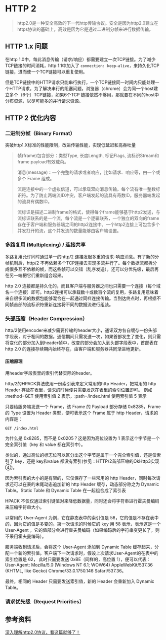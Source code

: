 # HTTP 2

> http2.0是一种安全高效的下一代http传输协议。安全是因为http2.0建立在https协议的基础上，高效是因为它是通过二进制分帧来进行数据传输。

## HTTP 1.x 问题

在http 1.0中，每此消息传输（请求/响应）都需要建立一次TCP链接。为了减少TCP链接的时间消耗，http 1.1中加入了 `connection: keep-alive`，来持久化TCP链接，进而使一个TCP链接可以重复使用。

但是TCP链接中的HTTP请求只能串行执行，一个TCP链接同一时间内只能处理一个HTTP请求。为了解决串行的阻塞问题，浏览器（chrome）会为同一个host建立多个（6个）TCP链接，如果6个TCP 链接依然不够用，那就要在不同的host中分布资源，以尽可能多的并行请求资源。

## HTTP 2 优化内容

### 二进制分帧（Binary Format）

突破http1.X标准的性能限制，改进传输性能，实现低延迟和高吞吐量

> 帧(frame)包含部分：类型Type, 长度Length, 标记Flags, 流标识Stream和frame payload有效载荷。
>
> 消息(message)：一个完整的请求或者响应，比如请求、响应等，由一个或多个 Frame 组成。
>
> 流是连接中的一个虚拟信道，可以承载双向消息传输。每个流有唯一整数标识符。为了防止两端流ID冲突，客户端发起的流具有奇数ID，服务器端发起的流具有偶数ID。
>
> 流标识是描述二进制frame的格式，使得每个frame能够基于http2发送，与流标识联系的是一个流，每个流是一个逻辑联系，一个独立的双向的frame存在于客户端和服务器端之间的http2连接中。一个http2连接上可包含多个并发打开的流，这个并发流的数量能够由客户端设置。

### 多路复用 (Multiplexing) / 连接共享

多路复用允许同时通过单一的http/2 连接发起多重的请求-响应消息。有了新的分帧机制后，http/2 不再依赖多个TCP连接去实现多流并行了。每个数据流都拆分成很多互不依赖的帧，而这些帧可以交错（乱序发送），还可以分优先级，最后再在另一端把它们重新组合起来。

http 2.0 连接都是持久化的，而且客户端与服务器之间也只需要一个连接（每个域名一个连接）即可。http2连接可以承载数十或数百个流的复用，多路复用意味着来自很多流的数据包能够混合在一起通过同样连接传输。当到达终点时，再根据不同帧首部的流标识符重新连接将不同的数据流进行组装。

### 头部压缩（Header Compression）

http/2使用encoder来减少需要传输的header大小，通讯双方各自缓存一份头部字段表，对于相同的数据，通信期间只需发送一次，如果首部发生了变化，则只需将变化的部分加入到header帧中，改变的部分会加入到头部字段表中，首部表在 http 2.0 的连接存续期内始终存在，由客户端和服务器共同渐进地更新。

#### 压缩原理

用header字段表里的索引代替实际的header。

http/2的HPACK算法使用一份索引表来定义常用的http Header，把常用的 http Header 存放在表里，请求的时候便只需要发送在表里的索引位置即可。
例如 :method=GET 使用索引值 2 表示，:path=/index.html 使用索引值 5 表示

只要给服务端发送一个 Frame，该 Frame 的 Payload 部分存储 0x8285，Frame 的 Type 设置为 Header 类型，便可表示这个 Frame 属于 http Header，请求的内容是：
```
GET /index.html
```

为什么是 0x8285，而不是 0x0205？这是因为高位设置为 1 表示这个字节是一个完全索引值（key 和 value 都在索引中）。

类似的，通过高位的标志位可以区分出这个字节是属于一个完全索引值，还是仅索引了 key，还是 key和value 都没有索引(参见：HTTP/2首部压缩的OkHttp3实现④)。

因为索引表的大小的是有限的，它仅保存了一些常用的 http Header，同时每次请求还可以在表的末尾动态追加新的 http Header 缓存，动态部分称之为 Dynamic Table。Static Table 和 Dynamic Table 在一起组合成了索引表

HPACK 不仅仅通过索引键值对来降低数据量，同时还会将字符串进行霍夫曼编码来压缩字符串大小。

以常用的 User-Agent 为例，它在静态表中的索引值是 58，它的值是不存在表中的，因为它的值是多变的。第一次请求的时候它的 key 用 58 表示，表示这是一个 User-Agent ，它的值部分会进行霍夫曼编码（如果编码后的字符串变更长了，则不采用霍夫曼编码）。

服务端收到请求后，会将这个 User-Agent 添加到 Dynamic Table 缓存起来，分配一个新的索引值。客户端下一次请求时，假设上次请求User-Agent的在表中的索引位置是 62， 此时只需要发送 0xBE（同样的，高位置 1），便可以代表：User-Agent: Mozilla/5.0 (Windows NT 6.1; WOW64) AppleWebKit/537.36 (KHTML, like Gecko) Chrome/33.0.1750.146 Safari/537.36。

最终，相同的 Header 只需要发送索引值，新的 Header 会重新加入 Dynamic Table。

### 请求优先级（Request Priorities）

## 参考资料

[深入理解http2.0协议，看这篇就够了！](https://mp.weixin.qq.com/s/L6GawHqcay-jhzZaPrSCKA)